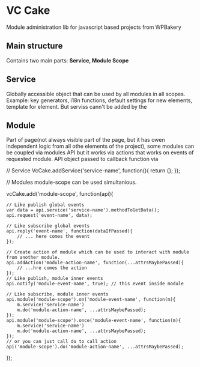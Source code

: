 # VC Cake
Module administration lib for javascript based projects from WPBakery

## Main structure
Contains two main parts: **Service, Module Scope**

## Service
Globally accessible object that can be used by all modules in all scopes. Example: key generators, i18n functions, default settings for new elements, template for element. But serviss cann't be added by the 

## Module
Part of page(not always visible part of the page, but it has owen independent logic from all othe elements of the project), some modules can be coupled via modules API but it works via actions that works on events of requested module.
API object passed to callback function via 


// Service
VcCake.addService('service-name', function(){
	return {};
});

// Modules module-scope can be used simultanious.

vcCake.add('module-scope', function(api){
	
	// Like publish global events
	var data = api.service('service-name').methodToGetData();
	api.request('event-name', data);
	
	// Like subscribe global events
	api.reply('event-name', function(dataIfPassed){
		// ... here comes the event
	});

	// Create action of module which can be used to interact with module from another module.
	api.addAction('module-action-name', function(...attrsMaybePassed){
		// ...hre comes the action
	});
	// Like publish, module inner events
	api.notify('module-event-name', true); // this event inside module
	
	// Like subscribe, module inner events 
	api.module('module-scope').on('module-event-name', function(m){
		m.service('service-name')
		m.do('module-action-name', ...attrsMaybePassed);
	});
	api.module('module-scope').once('module-event-name', function(m){
		m.service('service-name')
		m.do('module-action-name', ...attrsMaybePassed);
	});
	// or you can just call do to call action
	api('module-scope').do('module-action-name', ...attrsMaybePassed);
});